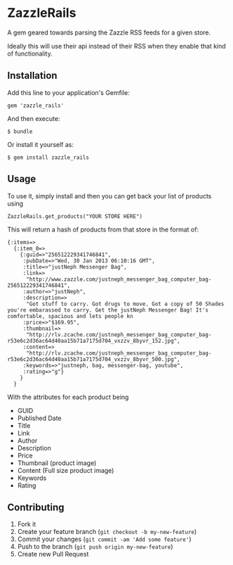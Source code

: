 # ZazzleRails

A gem geared towards parsing the Zazzle RSS feeds for a given store. 

Ideally this will use their api instead of their RSS when they enable that kind of functionality.

## Installation

Add this line to your application's Gemfile:

    gem 'zazzle_rails'

And then execute:

    $ bundle

Or install it yourself as:

    $ gem install zazzle_rails

## Usage

To use it, simply install and then you can get back your list of products using

    ZazzleRails.get_products("YOUR STORE HERE")

This will return a hash of products from that store in the format of:

    {:items=>
      {:item_0=>
        {:guid=>"256512229341746841",
         :pubDate=>"Wed, 30 Jan 2013 06:10:16 GMT",
         :title=>"justNeph Messenger Bag",
         :link=>
          "http://www.zazzle.com/justneph_messenger_bag_computer_bag-256512229341746841",
         :author=>"justNeph",
         :description=>
          "Got stuff to carry. Got drugs to move. Got a copy of 50 Shades you're embarassed to carry. Get the justNeph Messenger Bag! It's comfortable, spacious and lets people kn
         :price=>"$169.95",
         :thumbnail=>
          "http://rlv.zcache.com/justneph_messenger_bag_computer_bag-r53e6c2d36ac64d40aa15b71a7175d704_vxzzv_8byvr_152.jpg",
         :content=>
          "http://rlv.zcache.com/justneph_messenger_bag_computer_bag-r53e6c2d36ac64d40aa15b71a7175d704_vxzzv_8byvr_500.jpg",
         :keywords=>"justneph, bag, messenger-bag, youtube",
         :rating=>"g"}
        }
      }

With the attributes for each product being

- GUID
- Published Date
- Title
- Link
- Author
- Description
- Price
- Thumbnail (product image)
- Content (Full size product image)
- Keywords
- Rating


## Contributing

1. Fork it
2. Create your feature branch (`git checkout -b my-new-feature`)
3. Commit your changes (`git commit -am 'Add some feature'`)
4. Push to the branch (`git push origin my-new-feature`)
5. Create new Pull Request
